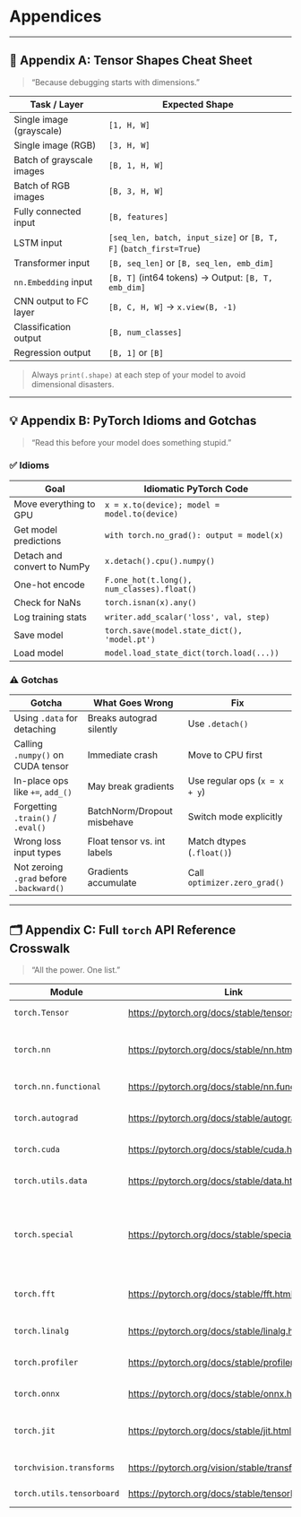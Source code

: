 # Appendices

---

## 🔢 Appendix A: Tensor Shapes Cheat Sheet

> “Because debugging starts with dimensions.”

| Task / Layer               | Expected Shape                  |
|----------------------------|----------------------------------|
| Single image (grayscale)   | `[1, H, W]`                      |
| Single image (RGB)         | `[3, H, W]`                      |
| Batch of grayscale images  | `[B, 1, H, W]`                   |
| Batch of RGB images        | `[B, 3, H, W]`                   |
| Fully connected input      | `[B, features]`                 |
| LSTM input                 | `[seq_len, batch, input_size]` or `[B, T, F]` (`batch_first=True`) |
| Transformer input          | `[B, seq_len]` or `[B, seq_len, emb_dim]` |
| `nn.Embedding` input       | `[B, T]` (int64 tokens) → Output: `[B, T, emb_dim]` |
| CNN output to FC layer     | `[B, C, H, W]` → `x.view(B, -1)` |
| Classification output      | `[B, num_classes]`              |
| Regression output          | `[B, 1]` or `[B]`                |

> Always `print(.shape)` at each step of your model to avoid dimensional disasters.

---

## 💡 Appendix B: PyTorch Idioms and Gotchas

> “Read this before your model does something stupid.”

### ✅ Idioms

| Goal                       | Idiomatic PyTorch Code                                |
|----------------------------|--------------------------------------------------------|
| Move everything to GPU     | `x = x.to(device); model = model.to(device)`          |
| Get model predictions      | `with torch.no_grad(): output = model(x)`             |
| Detach and convert to NumPy| `x.detach().cpu().numpy()`                            |
| One-hot encode             | `F.one_hot(t.long(), num_classes).float()`            |
| Check for NaNs             | `torch.isnan(x).any()`                                |
| Log training stats         | `writer.add_scalar('loss', val, step)`                |
| Save model                 | `torch.save(model.state_dict(), 'model.pt')`          |
| Load model                 | `model.load_state_dict(torch.load(...))`              |

### ⚠️ Gotchas

| Gotcha                          | What Goes Wrong                      | Fix                                   |
|----------------------------------|--------------------------------------|----------------------------------------|
| Using `.data` for detaching      | Breaks autograd silently             | Use `.detach()`                        |
| Calling `.numpy()` on CUDA tensor| Immediate crash                      | Move to CPU first                      |
| In-place ops like `+=`, `add_()` | May break gradients                  | Use regular ops (`x = x + y`)          |
| Forgetting `.train()` / `.eval()`| BatchNorm/Dropout misbehave          | Switch mode explicitly                 |
| Wrong loss input types           | Float tensor vs. int labels          | Match dtypes (`.float()`)              |
| Not zeroing `.grad` before `.backward()` | Gradients accumulate      | Call `optimizer.zero_grad()`          |

---

## 🗂 Appendix C: Full `torch` API Reference Crosswalk

> “All the power. One list.”

| Module                       | Link                                                                                   | Description                                  |
|-----------------------------|----------------------------------------------------------------------------------------|----------------------------------------------|
| `torch.Tensor`              | https://pytorch.org/docs/stable/tensors.html                                          | Core data structure                          |
| `torch.nn`                  | https://pytorch.org/docs/stable/nn.html                                               | Layers, loss functions, model building       |
| `torch.nn.functional`       | https://pytorch.org/docs/stable/nn.functional.html                                    | Stateless functional ops                     |
| `torch.autograd`            | https://pytorch.org/docs/stable/autograd.html                                         | Gradient tracking, custom ops                |
| `torch.cuda`                | https://pytorch.org/docs/stable/cuda.html                                             | GPU support, memory info                     |
| `torch.utils.data`          | https://pytorch.org/docs/stable/data.html                                             | Dataset, DataLoader, Samplers                |
| `torch.special`             | https://pytorch.org/docs/stable/special.html                                          | Advanced math functions (gamma, digamma, etc.) |
| `torch.fft`                 | https://pytorch.org/docs/stable/fft.html                                              | Frequency transforms (fft, rfft, fft2, etc.) |
| `torch.linalg`              | https://pytorch.org/docs/stable/linalg.html                                           | Modern linear algebra tools                  |
| `torch.profiler`            | https://pytorch.org/docs/stable/profiler.html                                         | CPU/GPU performance profiling                |
| `torch.onnx`                | https://pytorch.org/docs/stable/onnx.html                                             | Exporting to ONNX format                     |
| `torch.jit`                 | https://pytorch.org/docs/stable/jit.html                                              | Scripting & tracing models for speed/export  |
| `torchvision.transforms`    | https://pytorch.org/vision/stable/transforms.html                                     | Image preprocessing                          |
| `torch.utils.tensorboard`   | https://pytorch.org/docs/stable/tensorboard.html                                      | Training visualizations                      |
